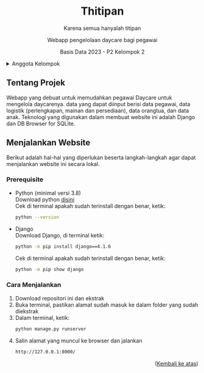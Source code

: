 <a name="readme-top"></a>
<h1 align="center">Thitipan</h1>
<p align="center">Karena semua hanyalah titipan</p>
<p align="center">Webapp pengelolaan daycare bagi pegawai<p>
<p align="center">Basis Data 2023 - P2 Kelompok 2</p>

<details>
  <summary>Anggota Kelompok</summary>
  <ul>
    <li>Luqman Mohammad Hakim       G6401221012</li>
    <li>Khansa Fitri Zhafirah       G6401221017</li>
    <li>Chairul Rifky Tirtacahyadi	G6401221067</li>
    <li>Yuuka Salsabila Sisvi       G6401221117</li>
  </ul>
</details>

## Tentang Projek
Webapp yang debuat untuk memudahkan pegawai Daycare untuk mengelola daycarenya. data yang dapat diinput berisi data pegawai, data logistik (perlengkapan, mainan dan persediaan), data orangtua, dan data anak. Teknologi yang digunakan dalam membuat website ini adalah Django dan DB Browser for SQLite.

## Menjalankan Website
Berikut adalah hal-hal yang diperlukan beserta langkah-langkah agar dapat menjalankan website ini secara lokal.
### Prerequisite
- Python (minimal versi 3.8)  
  Download python <a href="https://www.python.org/downloads/">disini</a>  
  Cek di terminal apakah sudah terinstall dengan benar, ketik:
  ```sh
  python --version
  ```
- Django  
  Download Django, di terminal ketik:
  ```sh
  python -m pip install django==4.1.6
  ```
  Cek di terminal apakah sudah terinstall dengan benar, ketik:
  ```sh
  python -m pip show django
  ```
### Cara Menjalankan
1. Download repositori ini dan ekstrak
2. Buka terminal, pastikan alamat sudah masuk ke dalam folder yang sudah diekstrak
3. Dalam terminal, ketik:
   ```sh
   python manage.py runserver
   ```
4. Salin alamat yang muncul ke browser dan jalankan
   ```sh
   http://127.0.0.1:8000/
   ```
<p align="right">(<a href="#readme-top">Kembali ke atas</a>)</p>
